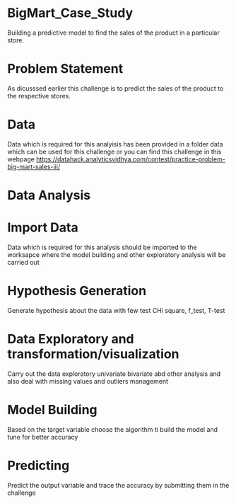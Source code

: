 # BigMart_Case_Study
Building a predictive model to find the sales of the product in a particular store.

# Problem Statement
As dicusssed earlier this challenge is to predict the sales of the product to the respective stores.

# Data
Data which is required for this analyisis has been provided in a folder data which can be used for this challenge or you can find this challenge in this webpage https://datahack.analyticsvidhya.com/contest/practice-problem-big-mart-sales-iii/

# Data Analysis
# Import Data
 Data which is required for this analysis should be imported to the worksapce where the model building and other exploratory analysis will be carried out
# Hypothesis Generation
Generate hypothesis about the data with few test CHi square, f_test, T-test
# Data Exploratory and transformation/visualization
Carry out the data exploratory univariate bivariate abd other analysis and also deal with missing values and outliers management
# Model Building
Based on the target variable choose the algorithm ti build the model and tune for better accuracy 
# Predicting 
Predict the output variable and trace the accuracy by submitting them in the challenge
